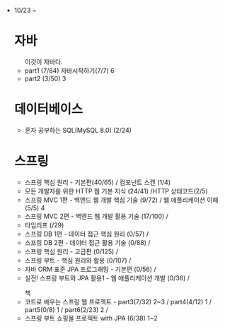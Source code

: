 <ul>
  <li>10/23 ~ </li>
<h1> 자바 </h1>
<ul> 이것이 자바다.
  <li> part1 (7/84) 자바시작하기(7/7) 6</li>
  <li> part2 (3/50) 3 </li>
</ul>

<h1>데이터베이스</h1>
<ul> 
    <li> 혼자 공부하는 SQL(MySQL 8.0) (2/24) </li>
</ul>

<h1> 스프링 </h1>
<ul>
  <li>스프링 핵심 원리 - 기본편(40/65) / 컴포넌트 스캔 (1/4)  </li>
  
  <li>모든 개발자를 위한 HTTP 웹 기본 지식 (24/41) /HTTP 상태코드(2/5)</li>
  <li>스프링 MVC 1편 - 백엔드 웹 개발 핵심 기술 (9/72) / 웹 애플리케이션 이해(5/5) 4 </li>
  <li>스프링 MVC 2편 - 백엔드 웹 개발 활용 기술 (17/100) / </li>
  <li>타임리프 (/29)</li>
  
  <li>스프링 DB 1편 - 데이터 접근 핵심 원리 (0/57) /  </li>
  <li>스프링 DB 2편 - 데이터 접근 활용 기술 (0/88) /  </li>
 
  <li>스프링 핵심 원리 - 고급편 (0/125) /  </li>
  <li>스프링 부트 - 핵심 원리와 활용 (0/107) /  </li>

  <li>자바 ORM 표준 JPA 프로그래밍 - 기본편 (0/56) /   </li>
  <li>실전! 스프링 부트와 JPA 활용1 - 웹 애플리케이션 개발 (0/36) / </li>
</ul>
<ul> 책
  <li>코드로 배우는 스프링 웹 프로젝트 - part3(7/32) 2~3 / part4(4/12) 1 / part5(0/8) 1 / part6(2/23) 2 / </li>
  <li> 스프링 부트 쇼핑몰 프로젝트 with JPA (6/38) 1~2 </li>
</ul>

</ul>
